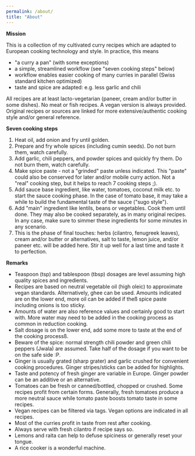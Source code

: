 ```yaml
---
permalink: /about/
title: "About"
---
```


**Mission**

This is a collection of my cultivated curry recipes which are adapted to European cooking technology and style. In practice, this means
- "a curry a pan" (with some exceptions)
- a simple, streamlined workflow (see "seven cooking steps" below)
- workflow enables easier cooking of many curries in parallel (Swiss standard kitchen optimized)
- taste and spice are adapted: e.g. less garlic and chili

All recipes are at least lacto-vegetarian (paneer, cream and/or butter in some dishes). No meat or fish recipes. A vegan version is always provided. Original recipes or sources are linked for more extensive/authentic cooking style and/or general reference.


**Seven cooking steps**

1. Heat oil, add onion and fry until golden.
2. Prepare and fry whole spices (including cumin seeds). Do not burn them, watch carefully. 
3. Add garlic, chili peppers, and powder spices and quickly fry them. Do not burn them, watch carefully. 
4. Make spice paste - not a "grinded" paste unless indicated. This "paste" could also be conserved for later and/or mobile curry action. Not a "real" cooking step, but it helps to reach 7 cooking steps ;).
5. Add sauce base ingredient, like water, tomatoes, coconut milk etc. to start the sauce cooking phase. In the case of tomato base, it may take a while to build the fundamental taste of the sauce ("sugo style").
6. Add "main" ingredient like lentils, beans or vegetables. Cook them until done. They may also be cooked separately, as in many original recipes. In any case, make sure to simmer these ingredients for some minutes in any scenario.
7. This is the phase of final touches: herbs (cilantro, fenugreek leaves), cream and/or butter or alternatives, salt to taste, lemon juice, and/or paneer etc. will be added here. Stir it up well for a last time and taste it to perfection.

**Remarks**

- Teaspoon (tsp) and tablespoon (tbsp) dosages are level assuming high quality spices and ingredients. 
- Recipes are based on neutral vegetable oil (high oleic) to approximate vegan standards. Alternatively, ghee can be used. Amounts indicated are on the lower end, more oil can be added if theß spice paste including onions is too sticky. 
- Amounts of water are also reference values and certainly good to start with. More water may need to be added in the cooking process as common in reduction cooking.
- Salt dosage is on the lower end, add some more to taste at the end of the cooking processß.
- Beware of the spice: normal strength chili powder and green chili peppers (Jwala) are assumed. Take half of the dosage if you want to be on the safe side :P.
- Ginger is usually grated (sharp grater) and garlic crushed for convenient cooking procedures. Ginger stripes/sticks can be added for highlights.
- Taste and potency of fresh ginger are variable in Europe. Ginger powder can be an additive or an alternative.
- Tomatoes can be fresh or canned/bottled, chopped or crushed. Some recipes profit from certain forms. Generally, fresh tomatoes produce a more neutral sauce while tomato paste boosts tomato taste in some recipes.
- Vegan recipes can be filtered via tags. Vegan options are indicated in all recipes. 
- Most of the curries profit in taste from rest after cooking.
- Always serve with fresh cilantro if recipe says so.
- Lemons and raita can help to defuse spiciness or generally reset your tongue.
- A rice cooker is a wonderful machine.